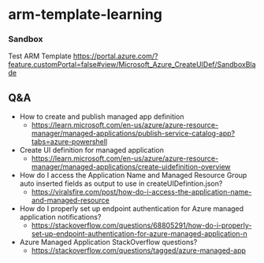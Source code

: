 # arm-template-learning
### Sandbox
Test ARM Template
https://portal.azure.com/?feature.customPortal=false#view/Microsoft_Azure_CreateUIDef/SandboxBlade

## Q&A
* How to create and publish managed app definition
  * https://learn.microsoft.com/en-us/azure/azure-resource-manager/managed-applications/publish-service-catalog-app?tabs=azure-powershell
* Create UI definition for managed application
  * https://learn.microsoft.com/en-us/azure/azure-resource-manager/managed-applications/create-uidefinition-overview
* How do I access the Application Name and Managed Resource Group auto inserted fields as output to use in createUIDefintion.json?
    * https://viralsfire.com/post/how-do-i-access-the-application-name-and-managed-resource
* How do I properly set up endpoint authentication for Azure managed application notifications?
  * https://stackoverflow.com/questions/68805291/how-do-i-properly-set-up-endpoint-authentication-for-azure-managed-application-n
* Azure Managed Application StackOverflow questions?
  * https://stackoverflow.com/questions/tagged/azure-managed-app
  